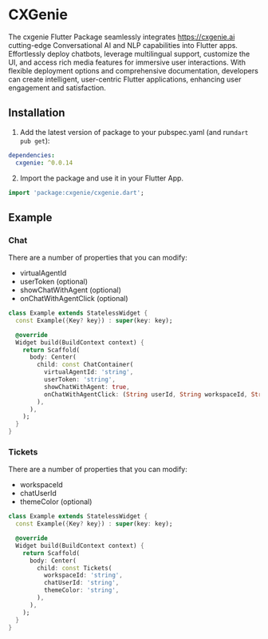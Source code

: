 # CXGenie

The cxgenie Flutter Package seamlessly integrates https://cxgenie.ai cutting-edge Conversational AI and NLP capabilities into Flutter apps. Effortlessly deploy chatbots, leverage multilingual support, customize the UI, and access rich media features for immersive user interactions. With flexible deployment options and comprehensive documentation, developers can create intelligent, user-centric Flutter applications, enhancing user engagement and satisfaction.

## Installation

1. Add the latest version of package to your pubspec.yaml (and run`dart pub get`):

```yaml
dependencies:
  cxgenie: ^0.0.14
```

2. Import the package and use it in your Flutter App.

```dart
import 'package:cxgenie/cxgenie.dart';
```

## Example

### Chat

There are a number of properties that you can modify:

- virtualAgentId
- userToken (optional)
- showChatWithAgent (optional)
- onChatWithAgentClick (optional)

```dart
class Example extends StatelessWidget {
  const Example({Key? key}) : super(key: key);

  @override
  Widget build(BuildContext context) {
    return Scaffold(
      body: Center(
        child: const ChatContainer(
          virtualAgentId: 'string',
          userToken: 'string',
          showChatWithAgent: true,
          onChatWithAgentClick: (String userId, String workspaceId, String themeColor) {},
        ),
      ),
    );
  }
}
```

### Tickets

There are a number of properties that you can modify:

- workspaceId
- chatUserId
- themeColor (optional)

```dart
class Example extends StatelessWidget {
  const Example({Key? key}) : super(key: key);

  @override
  Widget build(BuildContext context) {
    return Scaffold(
      body: Center(
        child: const Tickets(
          workspaceId: 'string',
          chatUserId: 'string',
          themeColor: 'string',
        ),
      ),
    );
  }
}
```
